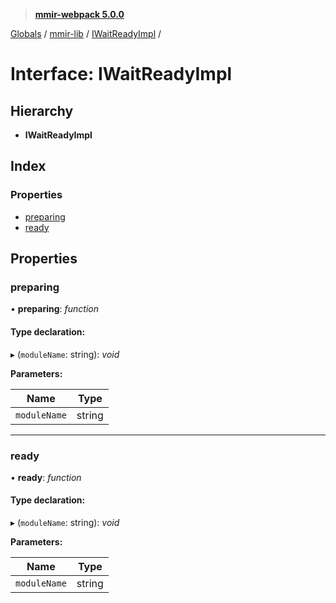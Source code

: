 > **[mmir-webpack 5.0.0](../README.md)**

[Globals](../README.md) / [mmir-lib](../modules/mmir_lib.md) / [IWaitReadyImpl](mmir_lib.iwaitreadyimpl.md) /

# Interface: IWaitReadyImpl

## Hierarchy

* **IWaitReadyImpl**

## Index

### Properties

* [preparing](mmir_lib.iwaitreadyimpl.md#preparing)
* [ready](mmir_lib.iwaitreadyimpl.md#ready)

## Properties

###  preparing

• **preparing**: *function*

#### Type declaration:

▸ (`moduleName`: string): *void*

**Parameters:**

Name | Type |
------ | ------ |
`moduleName` | string |

___

###  ready

• **ready**: *function*

#### Type declaration:

▸ (`moduleName`: string): *void*

**Parameters:**

Name | Type |
------ | ------ |
`moduleName` | string |